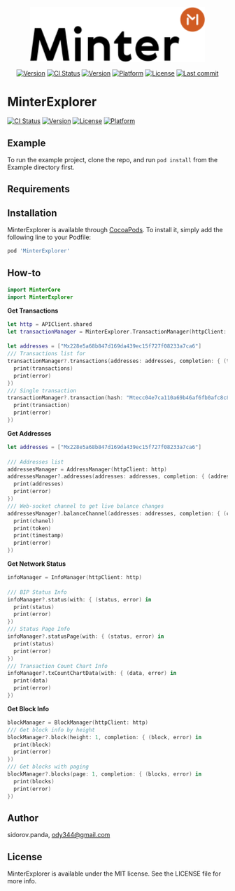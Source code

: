 <p align="center" background="black"><img src="minter-logo.svg" width="400"></p>
<p align="center">
<a href="https://github.com/MinterTeam/minter-ios-explorer/releases/latest"><img src="https://img.shields.io/github/tag/MinterTeam/minter-ios-explorer.svg" alt="Version"></a>
<a href="https://travis-ci.org/MinterTeam/minter-ios-explorer"><img src="http://img.shields.io/travis/MinterTeam/minter-ios-explorer.svg?style=flat" alt="CI Status"></a> 
<a href="http://cocoapods.org/pods/MinterExplorer"><img src="https://img.shields.io/cocoapods/v/MinterExplorer.svg?style=flat" alt="Version"></a>
<a href="http://cocoapods.org/pods/MinterExplorer"><img src="https://img.shields.io/cocoapods/p/MinterExplorer.svg?style=flat" alt="Platform"></a>
<a href="https://github.com/MinterTeam/minter-ios-explorer/blob/master/LICENSE"><img src="https://img.shields.io/github/license/MinterTeam/minter-ios-explorer.svg" alt="License"></a>
<a href="https://github.com/MinterTeam/minter-ios-explorer/commits/master"><img src="https://img.shields.io/github/last-commit/MinterTeam/minter-ios-explorer.svg" alt="Last commit"></a>
</p>


# MinterExplorer

[![CI Status](https://img.shields.io/travis/MinterTeam/minter-ios-explorer.svg?style=flat)](https://travis-ci.org/MinterTeam/minter-ios-explorer)
[![Version](https://img.shields.io/cocoapods/v/MinterExplorer.svg?style=flat)](https://cocoapods.org/pods/MinterExplorer)
[![License](https://img.shields.io/cocoapods/l/MinterExplorer.svg?style=flat)](https://cocoapods.org/pods/MinterExplorer)
[![Platform](https://img.shields.io/cocoapods/p/MinterExplorer.svg?style=flat)](https://cocoapods.org/pods/MinterExplorer)

## Example

To run the example project, clone the repo, and run `pod install` from the Example directory first.

## Requirements

## Installation

MinterExplorer is available through [CocoaPods](https://cocoapods.org). To install
it, simply add the following line to your Podfile:

```ruby
pod 'MinterExplorer'
```

## How-to
```swift
import MinterCore
import MinterExplorer
```

**Get Transactions**
```swift
let http = APIClient.shared
let transactionManager = MinterExplorer.TransactionManager(httpClient: http)

let addresses = ["Mx228e5a68b847d169da439ec15f727f08233a7ca6"]
/// Transactions list for
transactionManager?.transactions(addresses: addresses, completion: { (transactions, error) in
  print(transactions)
  print(error)
})
/// Single transaction
transactionManager?.transaction(hash: "Mtecc04e7ca110a69b46af6fb0afc8c89ea459e6a1", completion: { (transaction, error) in
  print(transaction)
  print(error)
})
```

**Get Addresses**
```swift
let addresses = ["Mx228e5a68b847d169da439ec15f727f08233a7ca6"]

/// Addresses list
addressesManager = AddressManager(httpClient: http)
addressesManager?.addresses(addresses: addresses, completion: { (addresses, error) in
  print(addresses)
  print(error)
})
/// Web-socket channel to get live balance changes
addressesManager?.balanceChannel(addresses: addresses, completion: { (chanel, token, timestamp, error) in
  print(chanel)
  print(token)
  print(timestamp)
  print(error)
})
```
**Get Network Status**
```swift
infoManager = InfoManager(httpClient: http)

/// BIP Status Info
infoManager?.status(with: { (status, error) in
  print(status)
  print(error)
})
/// Status Page Info
infoManager?.statusPage(with: { (status, error) in
  print(status)
  print(error)
})
/// Transaction Count Chart Info
infoManager?.txCountChartData(with: { (data, error) in
  print(data)
  print(error)
})
```
**Get Block Info**
```swift
blockManager = BlockManager(httpClient: http)
/// Get block info by height
blockManager?.block(height: 1, completion: { (block, error) in
  print(block)
  print(error)
})
/// Get blocks with paging
blockManager?.blocks(page: 1, completion: { (blocks, error) in
  print(blocks)
  print(error)
})
```

## Author

sidorov.panda, ody344@gmail.com

## License

MinterExplorer is available under the MIT license. See the LICENSE file for more info.
